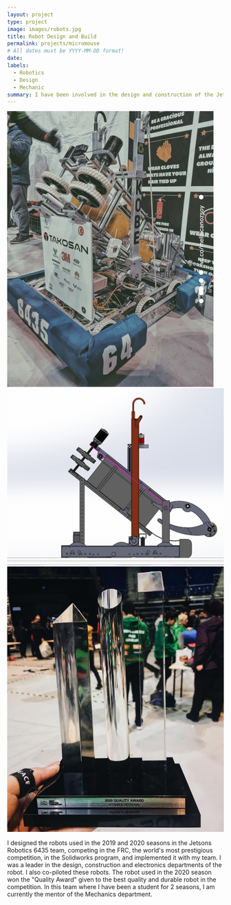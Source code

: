 ```yaml
---
layout: project
type: project
image: images/robots.jpg
title: Robot Design and Build
permalink: projects/micromouse
# All dates must be YYYY-MM-DD format!
date: 
labels:
  - Robotics
  - Design
  - Mechanic
summary: I have been involved in the design and construction of the Jetson's Robotics team's competition robot for 2 seasons.
---
```


<div class="ui small rounded images">
  <img class="ui image" src="../images/robots.jpg">
  <img class="ui image" src="../images/cizim.jpeg">
  <img class="ui image" src="../images/odul.jpg">
</div>

I designed the robots used in the 2019 and 2020 seasons in the Jetsons Robotics 6435 team, competing in the FRC, the world's most prestigious competition, in the Solidworks program, and implemented it with my team. I was a leader in the design, construction and electronics departments of the robot. I also co-piloted these robots. The robot used in the 2020 season won the "Quality Award" given to the best quality and durable robot in the competition. In this team where I have been a student for 2 seasons, I am currently the mentor of the Mechanics department.
